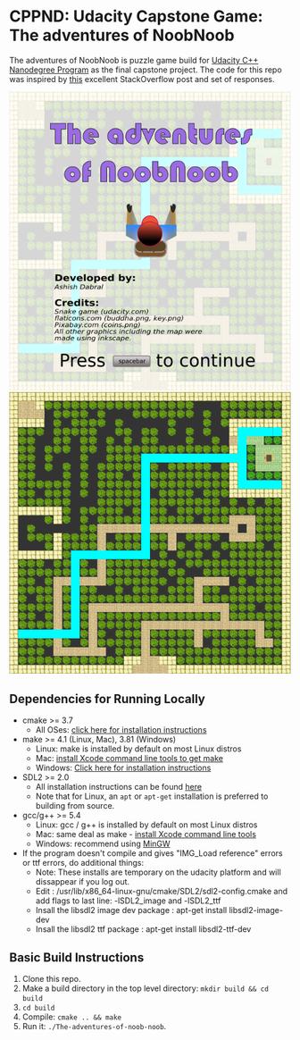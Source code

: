 # CPPND: Udacity Capstone Game: The adventures of NoobNoob

The adventures of NoobNoob is puzzle game build for [Udacity C++ Nanodegree Program](https://www.udacity.com/course/c-plus-plus-nanodegree--nd213) as the final capstone project. The code for this repo was inspired by [this](https://codereview.stackexchange.com/questions/212296/snake-game-in-c-with-sdl) excellent StackOverflow post and set of responses.

<img src="noobnoob.png"/>
<img src="noobnoob2.png"/>

## Dependencies for Running Locally
* cmake >= 3.7
  * All OSes: [click here for installation instructions](https://cmake.org/install/)
* make >= 4.1 (Linux, Mac), 3.81 (Windows)
  * Linux: make is installed by default on most Linux distros
  * Mac: [install Xcode command line tools to get make](https://developer.apple.com/xcode/features/)
  * Windows: [Click here for installation instructions](http://gnuwin32.sourceforge.net/packages/make.htm)
* SDL2 >= 2.0
  * All installation instructions can be found [here](https://wiki.libsdl.org/Installation)
  * Note that for Linux, an `apt` or `apt-get` installation is preferred to building from source.
* gcc/g++ >= 5.4
  * Linux: gcc / g++ is installed by default on most Linux distros
  * Mac: same deal as make - [install Xcode command line tools](https://developer.apple.com/xcode/features/)
  * Windows: recommend using [MinGW](http://www.mingw.org/)
* If the program doesn't compile and gives "IMG_Load reference" errors or ttf errors, do additional things:
  * Note: These installs are temporary on the udacity platform and will dissappear if you log out.
  * Edit : /usr/lib/x86_64-linux-gnu/cmake/SDL2/sdl2-config.cmake and add flags to last line: -lSDL2_image and -lSDL2_ttf
  * Insall the libsdl2 image dev package : apt-get install libsdl2-image-dev
  * Insall the libsdl2 ttf package : apt-get install libsdl2-ttf-dev

## Basic Build Instructions

1. Clone this repo.
2. Make a build directory in the top level directory: `mkdir build && cd build`
3. `cd build`
4. Compile: `cmake .. && make`
5. Run it: `./The-adventures-of-noob-noob`.